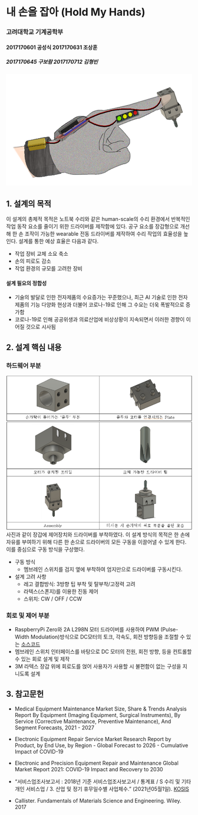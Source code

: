 # 내 손을 잡아 (Hold My Hands)
### 고려대학교 기계공학부      
#### 2017170601 공성식  2017170631 조상훈  
##### 2017170645 구보람  2017170712 김형빈
![ex_screenshot](./img/rough_concept_1.png) 
## 1. 설계의 목적
이 설계의 총체적 목적은 노트북 수리와 같은 human-scale의 수리 환경에서 반복적인 작업 동작 요소를 줄이기 위한 드라이버를 제작함에 있다. 공구 요소를 장갑형으로 개선해 한 손 조작이 가능한 wearable 전동 드라이버를 제작하여 수리 작업의 효율성을 높인다.
설계를 통한 예상 효율은 다음과 같다.
* 작업 장비 교체 소요 축소
* 손의 피로도 감소
* 작업 환경의 규모를 고려한 장비
#### 설계 필요의 정합성
* 기술의 발달로 인한 전자제품의 수요증가는 꾸준했으나, 최근 AI 기술로 인한 전자제품의 기능 다양화 현상과 더불어 코로나-19로 인해 그 수요는 더욱 폭발적으로 증가함
* 코로나-19로 인해 공공위생과 의료산업에 비상상황이 지속되면서 이러한 경향이 이어질 것으로 시사됨
## 2. 설계 핵심 내용
### 하드웨어 부분
![ex_screenshot](./img/rough_components_modeling.png)    
사진과 같이 장갑에 제어장치와 드라이버를 부착하였다. 이 설계 방식의 목적은 한 손에 자유를 부여하기 위해 다른 한 손으로 드라이버의 모든 구동을 이끌어낼 수 있게 한다.    
이를 중심으로 구동 방식을 구상했다.    
* 구동 방식
  * 멤브레인 스위치를 검지 옆에 부착하여 엄지만으로 드라이버를 구동시킨다.
* 설계 고려 사항
  * 레고 결합방식: 3방향 팁 부착 및 탈부착/고정력 고려
  * 라텍스(스폰지)를 이용한 진동 제어
  * 스위치: CW / OFF / CCW
### 회로 및 제어 부분
* RaspberryPi Zero와  2A L298N 모터 드라이버를  사용하여 PWM (Pulse-Width Modulation)방식으로 DC모터의 토크, 각속도, 회전 방향등을 조절할 수 있는 [소스코드](https://github.com/skykongkong8/MotorControl)
* 멤브레인 스위치 인터페이스를 바탕으로 DC 모터의 전원, 회전 방향, 등을 컨트롤할 수 있는 회로 	설계 및 제작
* 3M 라텍스 장갑 위에 회로도를 얹어 사용자가 사용할 시 불편함이 없는 구성을 지니도록 설계

## 3. 참고문헌
* Medical Equipment Maintenance Market Size, Share & Trends Analysis Report By Equipment (Imaging Equipment, Surgical Instruments), By Service (Corrective Maintenance, Preventive Maintenance), And Segment Forecasts, 2021 - 2027

* Electronic Equipment Repair Service Market Research Report by Product, by End Use, by Region - Global Forecast to 2026 - Cumulative Impact of COVID-19

* Electronic and Precision Equipment Repair and Maintenance Global Market Report 2021: COVID-19 Impact and Recovery to 2030

* “서비스업조사보고서 : 2018년 기준 서비스업조사보고서 / 통계표 / S 수리 및 기타개인 서비스업 / 3. 산업 및 정기 휴무일수별 사업체수.” (2021년05월1일). 
  [KOSIS](http://kostat.go.kr/wnsearch/search.jsp)

* Callister. Fundamentals of Materials Science and Engineering. Wiley. 2017
